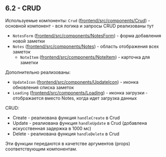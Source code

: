 ## 6.2 - CRUD
Используемые компоненты:
`Crud` ([frontend/src/components/Crud](frontend/src/components/Crud)) - основной компонент - вся логика и запросы CRUD реализованы тут
* `NotesForm` ([frontend/src/components/NotesForm](frontend/src/components/NotesForm)) - форма добавления новой заметки
* `Notes` ([frontend/src/components/Notes](frontend/src/components/Notes)) - область отображения всех заметок
  * `NoteItem` ([frontend/src/components/NoteItem](frontend/src/components/NoteItem)) - карточка для заметки

Дополнительно реализованы:
* `UpdateIcon` ([frontend/src/components/UpdateIcon](frontend/src/components/UpdateIcon)) - иконка обновления списка заметок
* `Loading` ([frontend/src/components/Loading](frontend/src/components/Loading)) - иконка загрузки - отображается вместо Notes, когда идет загрузка данных

CRUD:
* Create - реалиована функция `handleCreate` в Crud
* Update - реалиована функция `handleUpdate` в Crud (добавлена искусственная задержка в 1000 мс)
* Delete - реалиована функция `handleDelete` в Crud

Эти функции передаются в качетстве аргументов (props) соответствующим компонентам.
